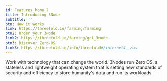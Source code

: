 ```yaml
---
id: Features_home_2
title: Introducing 3Node
subtitle: ''
btn: How it works 
link: https://threefold.io/farming/farming 
btn2: Order your 3Node 
link2: https://threefold.io/farming/get_3node 
btn3: Discover Zero-OS
link3: https://threefold.io/info/threefold#/internet4__zos
---
```

Work with technology that can change the world. 3Nodes run Zero OS, a stateless and lightweight operating system that is setting new standards of security and efficiency to store humanity's data and run its workloads.
